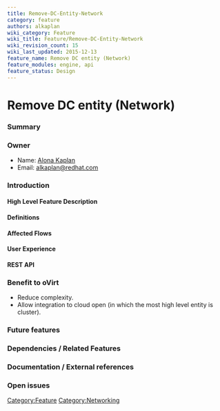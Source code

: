 ```yaml
---
title: Remove-DC-Entity-Network
category: feature
authors: alkaplan
wiki_category: Feature
wiki_title: Feature/Remove-DC-Entity-Network
wiki_revision_count: 15
wiki_last_updated: 2015-12-13
feature_name: Remove DC entity (Network)
feature_modules: engine, api
feature_status: Design
---
```


# Remove DC entity (Network)

### Summary

### Owner

*   Name: [ Alona Kaplan](User:alkaplan)
*   Email: <alkaplan@redhat.com>

### Introduction

#### High Level Feature Description

#### Definitions

#### Affected Flows

#### User Experience

#### REST API

### Benefit to oVirt

*   Reduce complexity.
*   Allow integration to cloud open (in which the most high level entity is cluster).

### Future features

### Dependencies / Related Features

### Documentation / External references

### Open issues

<Category:Feature> <Category:Networking>
